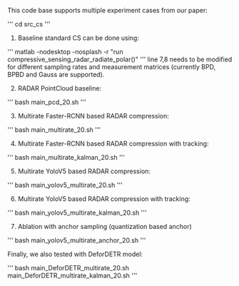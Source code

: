 
This code base supports multiple experiment cases from our paper: 

'''
cd src_cs
'''

1. Baseline standard CS can be done using:

'''
matlab -nodesktop -nosplash -r "run compressive_sensing_radar_radiate_polar()"
'''
line 7,8 needs to be modified for different sampling rates and measurement matrices (currently BPD, BPBD and Gauss are supported). 

2. RADAR PointCloud baseline:

'''
bash main_pcd_20.sh
'''

3. Multirate Faster-RCNN based RADAR compression:

'''
bash main_multirate_20.sh
'''

4. Multirate Faster-RCNN based RADAR compression with tracking:

'''
bash main_multirate_kalman_20.sh
'''

5. Multirate YoloV5 based RADAR compression:

'''
bash main_yolov5_multirate_20.sh
'''

6. Multirate YoloV5 based RADAR compression with tracking:

'''
bash main_yolov5_multirate_kalman_20.sh
'''

7. Ablation with anchor sampling (quantization based anchor)

'''
bash main_yolov5_multirate_anchor_20.sh
'''

Finally, we also tested with DeforDETR model:

'''
bash main_DeforDETR_multirate_20.sh
main_DeforDETR_multirate_kalman_20.sh
'''








